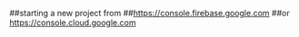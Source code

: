 
##starting a new project from
##https://console.firebase.google.com
##or https://console.cloud.google.com